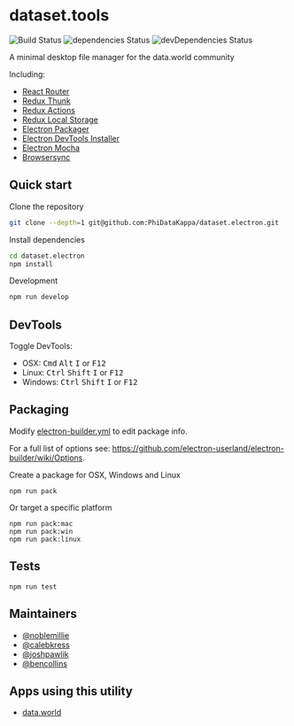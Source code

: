 # dataset.tools
![Build Status](https://github.com/PhiDataKappa/dataset.electron)
![dependencies Status](https://david-dm.org/jschr/electron-react-redux-boilerplate/status.svg)
![devDependencies Status](https://david-dm.org/jschr/electron-react-redux-boilerplate/dev-status.svg)

A minimal desktop file manager for the data.world community

Including:

* [React Router](https://reacttraining.com/react-router/)
* [Redux Thunk](https://github.com/gaearon/redux-thunk/)
* [Redux Actions](https://github.com/acdlite/redux-actions/)
* [Redux Local Storage](https://github.com/elgerlambert/redux-localstorage/)
* [Electron Packager](https://github.com/electron-userland/electron-packager)
* [Electron DevTools Installer](https://github.com/MarshallOfSound/electron-devtools-installer)
* [Electron Mocha](https://github.com/jprichardson/electron-mocha)
* [Browsersync](https://browsersync.io/)

## Quick start

Clone the repository
```bash
git clone --depth=1 git@github.com:PhiDataKappa/dataset.electron.git
```

Install dependencies
```bash
cd dataset.electron
npm install
```

Development
```bash
npm run develop
```

## DevTools

Toggle DevTools:

* OSX: <kbd>Cmd</kbd> <kbd>Alt</kbd> <kbd>I</kbd> or <kbd>F12</kbd>
* Linux: <kbd>Ctrl</kbd> <kbd>Shift</kbd> <kbd>I</kbd> or <kbd>F12</kbd>
* Windows: <kbd>Ctrl</kbd> <kbd>Shift</kbd> <kbd>I</kbd> or <kbd>F12</kbd>

## Packaging

Modify [electron-builder.yml](./electron-builder.yml) to edit package info.

For a full list of options see: https://github.com/electron-userland/electron-builder/wiki/Options.

Create a package for OSX, Windows and Linux
```
npm run pack
```

Or target a specific platform
```
npm run pack:mac
npm run pack:win
npm run pack:linux
```

## Tests

```
npm run test
```

## Maintainers

- [@noblemillie](https://github.com/noblemillie)
- [@calebkress](https://github.com/calebkress)
- [@joshpawlik](https://github.com/joshawesome12)
- [@bencollins](https://github.com/ghostcoder8)

## Apps using this utility

- [data.world](https://data.world)

